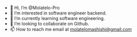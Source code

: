 - 👋 Hi, I’m @Molatelo-Pro
- 👀 I’m interested in software engineer backend.
- 🌱 I’m currently learning software engineering.
- 💞️ I’m looking to collaborate on Github.
- 📫 How to reach me email at molatelomashishi@gmail.com

<!---
Molatelo-Pro/Molatelo-Pro is a ✨ special ✨ repository because its `README.md` (this file) appears on your GitHub profile.
You can click the Preview link to take a look at your changes.
--->
